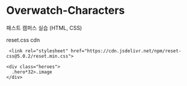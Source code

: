 # Overwatch-Characters
패스트 캠퍼스 실습 (HTML, CSS)

reset.css cdn
```
 <link rel="stylesheet" href="https://cdn.jsdelivr.net/npm/reset-css@5.0.2/reset.min.css">
```

```
<div class="heroes">
  .hero*32>.image
</div>
```
